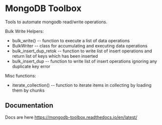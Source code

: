 # MongoDB Toolbox

Tools to automate mongodb read/write operations.

Bulk Write Helpers:

* bulk\_write() -- function to execute a list of data operations
* BulkWriter -- class for accumulating and executing data operations
* bulk\_insert\_dup\_retok -- function to write list of insert operations and return list of keys which has been inserted
* bulk\_insert\_dup -- function to write list of insert operations ignoring any duplicate key error

Misc functions:

* iterate\_collection() -- function to iterate items in collecting by loading them by chunks

## Documentation

Docs are here https://mongodb-toolbox.readthedocs.io/en/latest/
